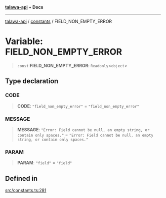 [**talawa-api**](../../README.md) • **Docs**

***

[talawa-api](../../modules.md) / [constants](../README.md) / FIELD\_NON\_EMPTY\_ERROR

# Variable: FIELD\_NON\_EMPTY\_ERROR

> `const` **FIELD\_NON\_EMPTY\_ERROR**: `Readonly`\<`object`\>

## Type declaration

### CODE

> **CODE**: `"field_non_empty_error"` = `"field_non_empty_error"`

### MESSAGE

> **MESSAGE**: `"Error: Field cannot be null, an empty string, or contain only spaces."` = `"Error: Field cannot be null, an empty string, or contain only spaces."`

### PARAM

> **PARAM**: `"field"` = `"field"`

## Defined in

[src/constants.ts:281](https://github.com/PalisadoesFoundation/talawa-api/blob/fe65d855b3d1e3e4af621340e7e8bfa0325634c1/src/constants.ts#L281)
